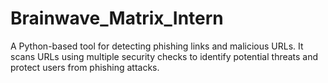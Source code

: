 # Brainwave_Matrix_Intern
A Python-based tool for detecting phishing links and malicious URLs. It scans URLs using multiple security checks to identify potential threats and protect users from phishing attacks.
